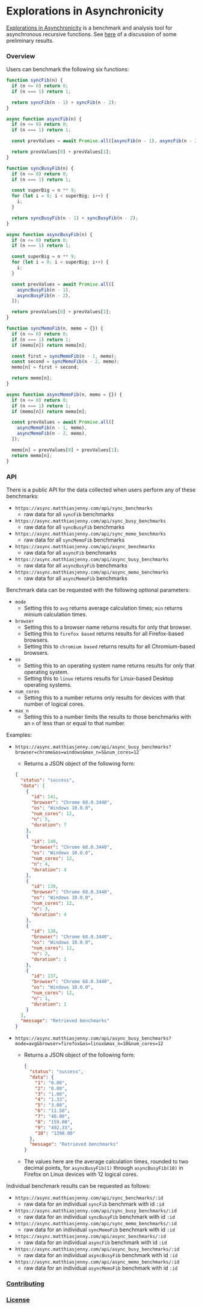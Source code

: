 # Explorations in Asynchronicity

[Explorations in Asynchronicity](https://async.matthiasjenny.com/) is a benchmark and analysis tool for asynchronous recursive functions. See [here](https://github.com/m1010j/async-explorations-writeup/blob/master/README.md) of a discussion of some preliminary results.

### Overview

Users can benchmark the following six functions:

```javascript
function syncFib(n) {
  if (n <= 0) return 0;
  if (n === 1) return 1;

  return syncFib(n - 1) + syncFib(n - 2);
}
```

```javascript
async function asyncFib(n) {
  if (n <= 0) return 0;
  if (n === 1) return 1;

  const prevValues = await Promise.all([asyncFib(n - 1), asyncFib(n - 2)]);

  return prevValues[0] + prevValues[1];
}
```

```javascript
function syncBusyFib(n) {
  if (n <= 0) return 0;
  if (n === 1) return 1;

  const superBig = n ** 9;
  for (let i = 0; i < superBig; i++) {
    i;
  }

  return syncBusyFib(n - 1) + syncBusyFib(n - 2);
}
```

```javascript
async function asyncBusyFib(n) {
  if (n <= 0) return 0;
  if (n === 1) return 1;

  const superBig = n ** 9;
  for (let i = 0; i < superBig; i++) {
    i;
  }

  const prevValues = await Promise.all([
    asyncBusyFib(n - 1),
    asyncBusyFib(n - 2),
  ]);

  return prevValues[0] + prevValues[1];
}
```

```javascript
function syncMemoFib(n, memo = {}) {
  if (n <= 0) return 0;
  if (n === 1) return 1;
  if (memo[n]) return memo[n];

  const first = syncMemoFib(n - 1, memo);
  const second = syncMemoFib(n - 2, memo);
  memo[n] = first + second;

  return memo[n];
}
```

```javascript
async function asyncMemoFib(n, memo = {}) {
  if (n <= 0) return 0;
  if (n === 1) return 1;
  if (memo[n]) return memo[n];

  const prevValues = await Promise.all([
    asyncMemoFib(n - 1, memo),
    asyncMemoFib(n - 2, memo),
  ]);

  memo[n] = prevValues[0] + prevValues[1];
  return memo[n];
}
```

### API

There is a public API for the data collected when users perform any of these benchmarks:

- `https://async.matthiasjenny.com/api/sync_benchmarks`
  - raw data for all `syncFib` benchmarks
- `https://async.matthiasjenny.com/api/sync_busy_benchmarks`
  - raw data for all `syncBusyFib` benchmarks
- `https://async.matthiasjenny.com/api/sync_memo_benchmarks`
  - raw data for all `syncMemoFib` benchmarks
- `https://async.matthiasjenny.com/api/async_benchmarks`
  - raw data for all `asyncFib` benchmarks
- `https://async.matthiasjenny.com/api/async_busy_benchmarks`
  - raw data for all `asyncBusyFib` benchmarks
- `https://async.matthiasjenny.com/api/async_memo_benchmarks`
  - raw data for all `asyncMemoFib` benchmarks

Benchmark data can be requested with the following optional parameters:

- `mode`
  - Setting this to `avg` returns average calculation times; `min` returns minium calculation times.
- `browser`
  - Setting this to a browser name returns results for only that browser.
  - Setting this to `firefox based` returns results for all Firefox-based browsers.
  - Setting this to `chromium based` returns results for all Chromium-based browsers.
- `os`
  - Setting this to an operating system name returns results for only that operating system.
  - Setting this to `linux` returns results for Linux-based Desktop operating systems.
- `num_cores`
  - Setting this to a number returns only results for devices with that number of logical cores.
- `max_n`
  - Setting this to a number limits the results to those benchmarks with an `n` of less than or equal to that number.

Examples:

- `https://async.matthiasjenny.com/api/async_busy_benchmarks?browser=chrome&os=windows&max_n=5&num_cores=12`

  - Returns a JSON object of the following form:

  ```json
  {
    "status": "success",
    "data": [
      {
        "id": 141,
        "browser": "Chrome 68.0.3440",
        "os": "Windows 10.0.0",
        "num_cores": 12,
        "n": 5,
        "duration": 7
      },
      {
        "id": 140,
        "browser": "Chrome 68.0.3440",
        "os": "Windows 10.0.0",
        "num_cores": 12,
        "n": 4,
        "duration": 4
      },
      {
        "id": 139,
        "browser": "Chrome 68.0.3440",
        "os": "Windows 10.0.0",
        "num_cores": 12,
        "n": 3,
        "duration": 4
      },
      {
        "id": 138,
        "browser": "Chrome 68.0.3440",
        "os": "Windows 10.0.0",
        "num_cores": 12,
        "n": 2,
        "duration": 1
      },
      {
        "id": 137,
        "browser": "Chrome 68.0.3440",
        "os": "Windows 10.0.0",
        "num_cores": 12,
        "n": 1,
        "duration": 1
      }
    ],
    "message": "Retrieved benchmarks"
  }
  ```

- `https://async.matthiasjenny.com/api/async_busy_benchmarks?mode=avg&browser=firefox&os=linux&max_n=10&num_cores=12`

  - Returns a JSON object of the following form:

    ```json
    {
      "status": "success",
      "data": {
        "1": "0.00",
        "2": "0.00",
        "3": "1.00",
        "4": "1.33",
        "5": "3.00",
        "6": "11.50",
        "7": "46.00",
        "8": "159.00",
        "9": "492.33",
        "10": "1398.00"
      },
      "message": "Retrieved benchmarks"
    }
    ```

  - The values here are the average calculation times, rounded to two decimal points, for `asyncBusyFib(1)` through `asyncBusyFib(10)` in Firefox on Linux devices with 12 logical cores.

Individual benchmark results can be requested as follows:

- `https://async.matthiasjenny.com/api/sync_benchmarks/:id`
  - raw data for an individual `syncFib` benchmark with id `:id`
- `https://async.matthiasjenny.com/api/sync_busy_benchmarks/:id`
  - raw data for an individual `syncBusyFib` benchmark with id `:id`
- `https://async.matthiasjenny.com/api/sync_memo_benchmarks/:id`
  - raw data for an individual `syncMemoFib` benchmark with id `:id`
- `https://async.matthiasjenny.com/api/async_benchmarks/:id`
  - raw data for an individual `asyncFib` benchmark with id `:id`
- `https://async.matthiasjenny.com/api/async_busy_benchmarks/:id`
  - raw data for an individual `asyncBusyFib` benchmark with id `:id`
- `https://async.matthiasjenny.com/api/async_memo_benchmarks/:id`
  - raw data for an individual `asyncMemoFib` benchmark with id `:id`

### [Contributing](./CONTRIBUTING.md)

### [License](./LICENSE)
